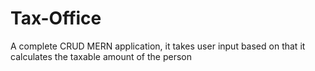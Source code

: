 # Tax-Office
A complete CRUD MERN application, it takes user input based on that it calculates the taxable amount of the person
